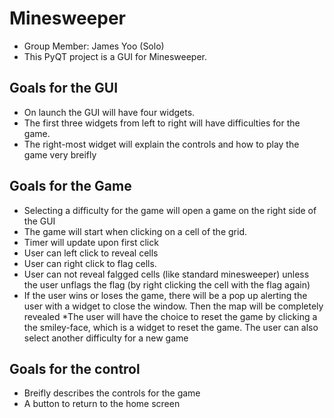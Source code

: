 # Minesweeper
* Group Member: James Yoo (Solo)
* This PyQT project is a GUI for Minesweeper.

## Goals for the GUI
* On launch the GUI will have four widgets.
* The first three widgets from left to right will have difficulties for the game. 
* The right-most widget will explain the controls and how to play the game very breifly

## Goals for the Game
* Selecting a difficulty for the game will open a game on the right side of the GUI
* The game will start when clicking on a cell of the grid.
* Timer will update upon first click 
* User can left click to reveal cells
* User can right click to flag cells. 
* User can not reveal falgged cells (like standard minesweeper) unless the user unflags the flag (by right clicking the cell  with the flag again)
* If the user wins or loses the game, there will be a pop up alerting the user with a widget to close the window. Then the map 
will be completely revealed
*The user will have the choice to reset the game by clicking a the smiley-face, which is a widget to reset the game. The user can also 
select another difficulty for a new game

## Goals for the control
* Breifly describes the controls for the game 
* A button to return to the home screen